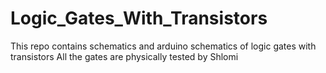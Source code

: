 # Logic_Gates_With_Transistors

This repo contains schematics and arduino schematics of logic gates with transistors
All the gates are physically tested by Shlomi
